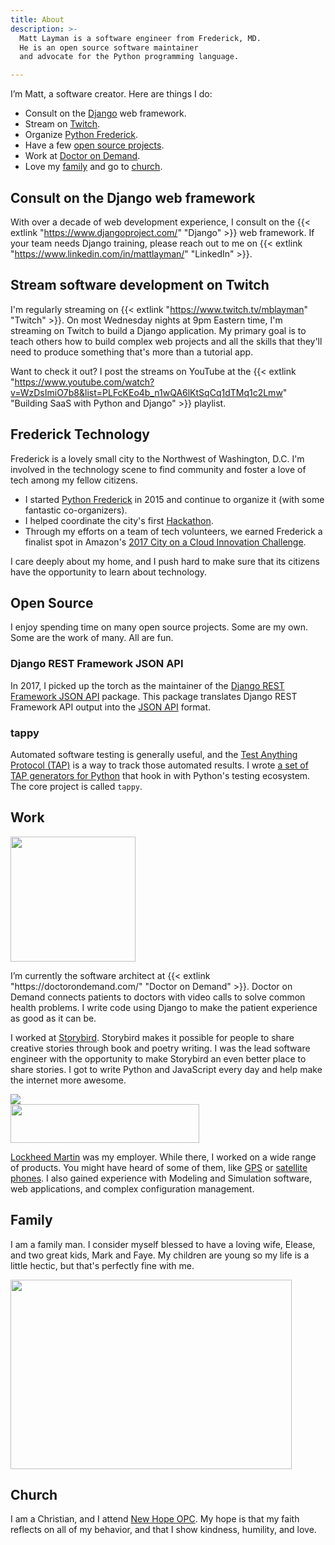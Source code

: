 ```yaml
---
title: About
description: >-
  Matt Layman is a software engineer from Frederick, MD.
  He is an open source software maintainer
  and advocate for the Python programming language.

---
```

I’m Matt, a software creator. Here are things I do:

* Consult on the <a href="#django">Django</a> web framework.
* Stream on <a href="#twitch">Twitch</a>.
* Organize <a href="#frederick">Python Frederick</a>.
* Have a few <a href="#projects">open source projects</a>.
* Work at <a href="#work">Doctor on Demand</a>.
* Love my <a href="#family">family</a> and go to <a href="#church">church</a>.

<a name='django'></a>
## Consult on the Django web framework

With over a decade of web development experience,
I consult on the {{< extlink "https://www.djangoproject.com/" "Django" >}} web framework.
If your team needs Django training,
please reach out to me on {{< extlink "https://www.linkedin.com/in/mattlayman/" "LinkedIn" >}}.

<a name='twitch'></a>
## Stream software development on Twitch

I'm regularly streaming on {{< extlink "https://www.twitch.tv/mblayman" "Twitch" >}}.
On most Wednesday nights at 9pm Eastern time,
I'm streaming on Twitch
to build a Django application.
My primary goal is to teach others how to build complex web projects
and all the skills that they'll need to produce something
that's more than a tutorial app.

Want to check it out?
I post the streams on YouTube
at the {{< extlink "https://www.youtube.com/watch?v=WzDsImiO7b8&list=PLFcKEo4b_n1wQA6lKtSqCq1dTMq1c2Lmw" "Building SaaS with Python and Django" >}} playlist.

<a name='frederick'></a>
## Frederick Technology

Frederick is a lovely small city
to the Northwest
of Washington, D.C.
I'm involved
in the technology scene
to find community
and foster a love of tech
among my fellow citizens.

* I started
  <a href="https://www.pythonfrederick.org/" target="_blank">Python Frederick</a>
  in 2015
  and continue to organize it
  (with some fantastic co-organizers).
* I helped coordinate the city's first
  <a href="https://www.hackfrederick.com/" target="_blank">Hackathon</a>.
* Through my efforts
  on a team of tech volunteers,
  we earned Frederick a finalist spot
  in Amazon's <a href="https://aws.amazon.com/stateandlocal/cityonacloud/2017finalists/" target="_blank">2017 City on a Cloud Innovation Challenge</a>.

I care deeply about my home,
and I push hard to make sure
that its citizens have the opportunity to learn
about technology.

<a name='projects'></a>
## Open Source

I enjoy spending time
on many open source projects.
Some are my own.
Some are the work of many.
All are fun.

### Django REST Framework JSON API

In 2017,
I picked up the torch
as the maintainer
of the <a href="https://github.com/django-json-api/django-rest-framework-json-api" target="_blank">Django REST Framework JSON API</a>
package.
This package translates
Django REST Framework API output
into the <a href="http://jsonapi.org/" target="_blank">JSON API</a> format.

### tappy

Automated software testing is generally useful,
and the <a href="http://testanything.org/" target="_blank">Test Anything Protocol (TAP)</a>
is a way to track those automated results.
I wrote
<a href="https://github.com/python-tap" target="_blank">a set of TAP generators for Python</a>
that hook in with Python's testing ecosystem.
The core project is called `tappy`.

<a name='work'></a>
## Work

<div class="flex flex-col sm:flex-row justify-between">
  <div class="w-full sm:w-1/4 sm:mx-8 mb-8">
    <img class='mx-auto' src='/about/dod.jpg' width='200' height='200'>
  </div>
  <div class="w-full sm:w-3/4">
    <p>
I’m currently the software architect
at {{< extlink "https://doctorondemand.com/" "Doctor on Demand" >}}.
Doctor on Demand connects patients to doctors
with video calls
to solve common health problems.
I write code using Django
to make the patient experience
as good as it can be.
    </p>
  </div>
</div>

<div class="flex flex-col-reverse sm:flex-row">
  <div class="w-full sm:w-3/4 mb-8">
    <p>
I worked at <a href="https://storybird.com" target="_blank">Storybird</a>.
Storybird makes it possible for people to share creative stories
through book and poetry writing.
I was the lead software engineer
with the opportunity to make Storybird an even better place to share stories.
I got to write Python and JavaScript every day
and help make the internet more awesome.
    </p>
  </div>
  <div class="w-full sm:w-1/4 sm:mx-8 mb-8">
    <img class='mx-auto' src='/about/storybird.gif'>
  </div>
</div>

<div class="flex flex-col sm:flex-row justify-between items-center">
  <div class="w-full sm:w-1/3 sm:mx-8 mb-8">
    <img class='mx-auto' src='/about/lm.png' width='302' height='62'>
  </div>
  <div class="w-full sm:w-2/3">
    <p>
<a href="https://lockheedmartin.com/" target="_blank">Lockheed Martin</a> was my employer.
While there, I worked on a wide range of products.
You might have heard of some of them,
like <a href="https://en.wikipedia.org/wiki/Global_Positioning_System#Control_segment" target="_blank">GPS</a>
or <a href="https://www.iridium.com/network/iridium-next/" target="_blank">satellite phones</a>.
I also gained experience with Modeling and Simulation software,
web applications,
and complex configuration management.
    </p>
  </div>
</div>



<a name='family'></a>
## Family

I am a family man.
I consider myself blessed to have a loving wife, Elease, and
two great kids, Mark and Faye.
My children are young so my life is a
little hectic, but that's perfectly fine with me.

<img class='mx-auto my-8' src='/about/family.jpg' width='450' height='303'>

<a name='church'></a>
## Church

I am a Christian, and I attend <a href="http://newhopeopc.org/" target="_blank">New Hope OPC</a>.
My hope is that my faith reflects on all of my behavior, and that I show kindness,
humility, and love.
